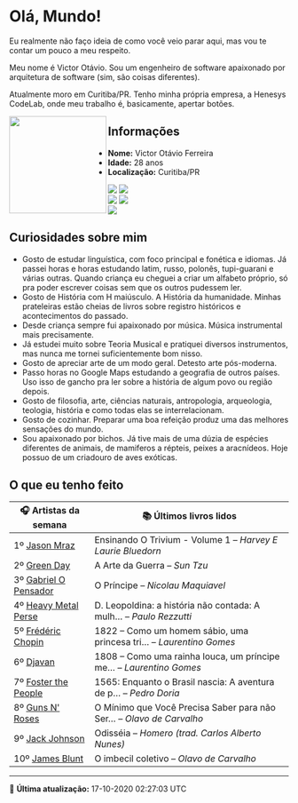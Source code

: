 # Olá, Mundo!

Eu realmente não faço ideia de como você veio parar aqui, mas vou te contar um pouco a meu respeito.

Meu nome é Victor Otávio. Sou um engenheiro de software apaixonado por arquitetura de software (sim, são coisas diferentes).

Atualmente moro em Curitiba/PR. Tenho minha própria empresa, a Henesys CodeLab, onde meu trabalho é, basicamente, apertar botões.

<img align="left" src="https://github.com/vctrtvfrrr/vctrtvfrrr/raw/master/octocat.png" alt="" width="175" />

## Informações

- **Nome:** Victor Otávio Ferreira
- **Idade:** 28 anos
- **Localização:** Curitiba/PR

[![](https://img.shields.io/badge/LinkedIn-victorotavio-blue)](https://www.linkedin.com/in/victorotavio/) [![](https://img.shields.io/badge/Twitter-@vctrtvfrrr-blue)](https://twitter.com/vctrtvfrrr)  
[![](https://img.shields.io/badge/GitHub-vctrtvfrrr-24292e)](https://github.com/vctrtvfrrr) [![](https://img.shields.io/badge/GitLab-vctrtvfrrr-ec5d16)](https://gitlab.com/vctrtvfrrr)  
[![](https://img.shields.io/badge/Email-victor@otavioferreira.com.br-red)](mailto:victor@otavioferreira.com.br)  

## Curiosidades sobre mim

-   Gosto de estudar linguística, com foco principal e fonética e idiomas. Já passei horas e horas estudando latim, russo, polonês, tupi-guarani e várias outras. Quando criança eu cheguei a criar um alfabeto próprio, só pra poder escrever coisas sem que os outros pudessem ler.
-   Gosto de História com H maiúsculo. A História da humanidade. Minhas prateleiras estão cheias de livros sobre registro históricos e acontecimentos do passado.
-   Desde criança sempre fui apaixonado por música. Música instrumental mais precisamente.
-   Já estudei muito sobre Teoria Musical e pratiquei diversos instrumentos, mas nunca me tornei suficientemente bom nisso.
-   Gosto de apreciar arte de um modo geral. Detesto arte pós-moderna.
-   Passo horas no Google Maps estudando a geografia de outros países. Uso isso de gancho pra ler sobre a história de algum povo ou região depois.
-   Gosto de filosofia, arte, ciências naturais, antropologia, arqueologia, teologia, história e como todas elas se interrelacionam.
-   Gosto de cozinhar. Preparar uma boa refeição produz uma das melhores sensações do mundo.
-   Sou apaixonado por bichos. Já tive mais de uma dúzia de espécies diferentes de animais, de mamiferos a répteis, peixes a aracnídeos. Hoje possuo de um criadouro de aves exóticas.


## O que eu tenho feito

|                           🎧 Artistas da semana                           |                      📚 Últimos livros lidos                      |
|---------------------------------------------------------------------------|-------------------------------------------------------------------|
| 1º [Jason Mraz](https://www.last.fm/music/Jason+Mraz)                     | Ensinando O Trivium - Volume 1	–	_Harvey E Laurie Bluedorn_         |
| 2º [Green Day](https://www.last.fm/music/Green+Day)                       | A Arte da Guerra	–	_Sun Tzu_                                        |
| 3º [Gabriel O Pensador](https://www.last.fm/music/Gabriel+O+Pensador)     | O Príncipe	–	_Nicolau Maquiavel_                                    |
| 4º [Heavy Metal Perse](https://www.last.fm/music/Heavy+Metal+Perse)       | D. Leopoldina: a história não contada: A mulh…	–	_Paulo Rezzutti_   |
| 5º [Frédéric Chopin](https://www.last.fm/music/Fr%C3%A9d%C3%A9ric+Chopin) | 1822 – Como um homem sábio, uma princesa tri…	–	_Laurentino Gomes_  |
| 6º [Djavan](https://www.last.fm/music/Djavan)                             | 1808 – Como uma rainha louca, um príncipe me…	–	_Laurentino Gomes_  |
| 7º [Foster the People](https://www.last.fm/music/Foster+the+People)       | 1565: Enquanto o Brasil nascia: A aventura de p…	–	_Pedro Doria_    |
| 8º [Guns N' Roses](https://www.last.fm/music/Guns+N%27+Roses)             | O Mínimo que Você Precisa Saber para não Ser…	–	_Olavo de Carvalho_ |
| 9º [Jack Johnson](https://www.last.fm/music/Jack+Johnson)                 | Odisséia	–	_Homero (trad. Carlos Alberto Nunes)_                    |
| 10º [James Blunt](https://www.last.fm/music/James+Blunt)                  | O imbecil coletivo	–	_Olavo de Carvalho_                            |


---

🚀 **Última atualização:** 17-10-2020 02:27:03 UTC